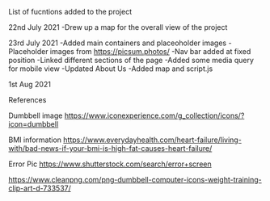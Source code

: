 List of fucntions added to the project


22nd July 2021
    -Drew up a map for the overall view of the project

23rd July 2021
    -Added main containers and placeoholder images
    -Placeholder images from https://picsum.photos/
    -Nav bar added at fixed position
    -Linked different sections of the page
    -Added some media query for mobile view
    -Updated About Us 
    -Added map and script.js


1st Aug 2021




References

Dumbbell image
https://www.iconexperience.com/g_collection/icons/?icon=dumbbell

BMI information
https://www.everydayhealth.com/heart-failure/living-with/bad-news-if-your-bmi-is-high-fat-causes-heart-failure/

Error Pic
https://www.shutterstock.com/search/error+screen

https://www.cleanpng.com/png-dumbbell-computer-icons-weight-training-clip-art-d-733537/